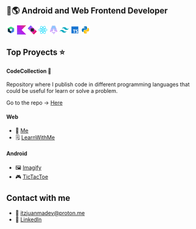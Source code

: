 ## 📱🌎 Android and Web Frontend Developer

<div>
    <img src="assets/ic-compose.webp" width="24" height="24" />
    <img src="assets/ic-kotlin.webp" width="24" height="24" />
    <img src="assets/ic-ktor.webp" width="24" height="24" />
    <img src="assets/ic-react.webp" width="24" height="24" />
    <img src="assets/ic-astro.webp" width="24" height="24" />
    <img src="assets/ic-tailwindcss.webp" width="24" height="24" />
    <img src="assets/ic-ts.webp" width="24" height="24" />
    <img src="assets/ic-python.webp" width="24" height="24" />
</div>

## Top Proyects ⭐

#### CodeCollection 🚀
Repository where I publish code in different programming languages that could be useful for learn or solve a problem.

Go to the repo -> [Here](https://github.com/juanmadev5/CodeCollection)

#### Web
- 🧔 [Me](https://github.com/juanmadev5/me)
- 🗒️ [LearnWithMe](https://github.com/juanmadev5/learn-with-me)

#### Android
- 🖼️ [Imagify](https://github.com/juanmadev5/Imagify)
- 🎮 [TicTacToe](https://github.com/juanmadev5/TicTacToe)

## Contact with me
- 📧 itzjuanmadev@proton.me
- 🔗 [LinkedIn](www.linkedin.com/in/juan-manuel-velázquez-ba8a342ba)
